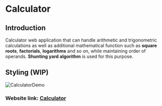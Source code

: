 # Calculator

## Introduction

Calculator web application that can handle arithmetic and trigonometric calculations as well as additional mathematical function such as **square roots**, **factorials**, **logarithms** and so on, while maintaining order of operands. **Shunting yard algorithm** is used for this purpose. 

## Styling (WIP)

![CalculatorDemo](https://github.com/user-attachments/assets/430ab63f-11f5-4da4-a35b-7a869032d4e0)

### Website link: [Calculator](https://bababubudev.github.io/CalculatorJs/)
